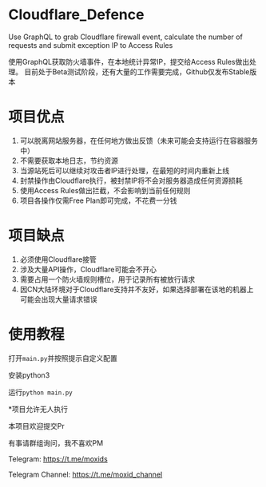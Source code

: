 # Cloudflare_Defence
Use GraphQL to grab Cloudflare firewall event, calculate the number of requests and submit exception IP to Access Rules

使用GraphQL获取防火墙事件，在本地统计异常IP，提交给Access Rules做出处理。
目前处于Beta测试阶段，还有大量的工作需要完成，Github仅发布Stable版本

# 项目优点
1. 可以脱离网站服务器，在任何地方做出反馈（未来可能会支持运行在容器服务中）
2. 不需要获取本地日志，节约资源
3. 当源站死后可以继续对攻击者IP进行处理，在最短的时间内重新上线
4. 封禁操作由Cloudflare执行，被封禁IP将不会对服务器造成任何资源损耗
5. 使用Access Rules做出拦截，不会影响到当前任何规则
6. 项目各操作仅需Free Plan即可完成，不花费一分钱

# 项目缺点
1. 必须使用Cloudflare接管
2. 涉及大量API操作，Cloudflare可能会不开心
3. 需要占用一个防火墙规则槽位，用于记录所有被放行请求
4. 因CN大陆环境对于Cloudflare支持并不友好，如果选择部署在该地的机器上可能会出现大量请求错误

# 使用教程

打开`main.py`并按照提示自定义配置

安装python3

运行`python main.py`

*项目允许无人执行





本项目欢迎提交Pr

有事请群组询问，我不喜欢PM

Telegram: https://t.me/moxids

Telegram Channel: https://t.me/moxid_channel
